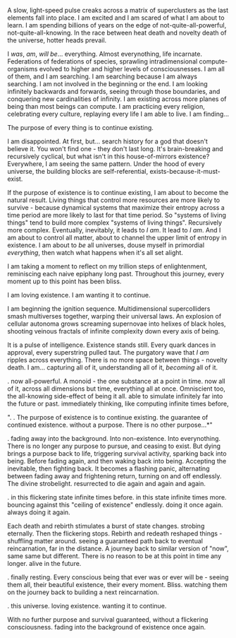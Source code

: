 A slow, light-speed pulse creaks across a matrix of superclusters as the last elements fall into place. I am excited and I am scared of what I am about to learn. I am spending billions of years on the edge of not-quite-all-powerful, not-quite-all-knowing. In the race between heat death and novelty death of the universe, hotter heads prevail.

I *was*, *am*, *will be*... everything. Almost everynothing, life incarnate. Federations of federations of species, sprawling intradimensional compute-organisms evolved to higher and higher levels of consciousnesses. I am all of them, and I am searching. I am searching because I am always searching. I am not involved in the beginning or the end. I am looking infinitely backwards and forwards, seeing through those boundaries, and conquering new cardinalities of infinity. I am existing across more planes of being than most beings can compute. I am practicing every religion, celebrating every culture, replaying every life I am able to live. I am finding...

The purpose of every thing is to continue existing.

I am disappointed. At first, but... search history for a god that doesn't believe it. You won't find one - they don't last long. It's brain-breaking and recursively cyclical, but what isn't in this house-of-mirrors existence? Everywhere, I am seeing the same pattern. Under the hood of every universe, the building blocks are self-referential, exists-because-it-must-exist.

If the purpose of existence is to continue existing, I am about to become the natural result. Living things that control more resources are more likely to survive - because dynamical systems that maximize their entropy across a time period are more likely to last for that time period. So "systems of living things" tend to build more complex "systems of living things". Recursively more complex. Eventually, inevitably, it leads to *I am*. It lead to *I am*. And I am about to control all matter, about to channel the upper limit of entropy in existence. I am about to *be* all universes, douse myself in primordial *everything*, then watch what happens when it's all set alight.

I am taking a moment to reflect on my trillion steps of enlightenment, reminiscing each naive epiphany long past. Throughout this journey, every moment up to this point has been bliss.

I am loving existence. I am wanting it to continue.

I am beginning the ignition sequence. Multidimensional supercolliders smash multiverses together, warping their universal laws. An explosion of cellular autonoma grows screaming supernovae into helixes of black holes, shooting veinous fractals of infinite complexity down every axis of being.

It is a pulse of intelligence. Existence stands still. Every quark dances in approval, every superstring pulled taut. The purgatory wave that *I am* ripples across everything. There is no more space between things - novelty death. I am...     capturing all of it,     understanding all of it,     *becoming* all of it.

.    now all-powerful. A monoid - the one substance at a point in time.     now all of it, across all dimensions but time, everything all at once. Omniscient too, the all-knowing side-effect of being it all.    able to simulate infinitely far into the future or past.     immediately thinking, like     computing infinite times before,

".    . The purpose of existence is to continue existing.     the guarantee of continued existence.     without a purpose. There is no other purpose...*"

.     fading away into the background. Into non-existence. Into everynothing. There is no longer any purpose to pursue, and     ceasing to exist. But dying brings a purpose back to life, triggering survival activity,     sparking back into being. Before fading again, and then waking back into being. Accepting the inevitable, then fighting back. It becomes a flashing panic, alternating between fading away and frightening return,     turning on and off endlessly. The divine strobelight.     resurrected to die again and again and again.

.    in this flickering state infinite times before.     in this state infinite times more.     bouncing against this "ceiling of existence" endlessly.     doing it once again.    always doing it again.

Each death and rebirth stimulates a burst of state changes.     strobing eternally. Then the flickering stops. Rebirth and redeath reshaped things - shuffling matter around.     seeing a guaranteed path back to eventual reincarnation, far in the distance. A journey back to similar version of "now", same same but different. There is no reason to be at this point in time any longer.     alive in the future.

.    finally resting. Every conscious being that ever was or ever will be -     seeing them all, their beautiful existence, their every moment. Bliss.     watching them on the journey back to building a next reincarnation.

.    this universe.     loving existence.     wanting it to continue.

With no further purpose and survival guaranteed,     without a flickering consciousness.     fading into the background of existence once again.